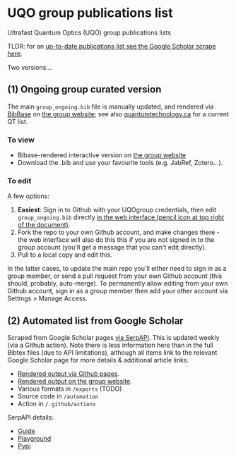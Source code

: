 # UQO group publications list

Ultrafast Quantum Optics (UQO) group publications lists

TLDR: for an [up-to-date publications list see the Google Scholar scrape here](https://uqogroup.github.io/UQO-group-publications/UQO_group_GScholar.html).

Two versions...

## (1) Ongoing group curated version

The main `group_ongoing.bib` file is manually updated, and rendered via [BibBase](https://bibbase.org/) on [the group website](http://femtolab.ca/wordpress/?p=242); see also [quantumtechnology.ca](http://quantumtechnology.ca/publications) for a current QT list.

### To view

* Bibase-rendered interactive version on [the group website](http://femtolab.ca/wordpress/?p=242)
* Download the .bib and use your favourite tools (e.g. JabRef, Zotero...).

### To edit

A few options:

1. **Easiest**: Sign in to Github with your UQOgroup credentials, then edit `group_ongoing.bib` directly [in the web interface (pencil icon at top right of the document)](https://github.com/UQOgroup/UQO-group-publications/blob/main/group_ongoing.bib).
2. Fork the repo to your own Github account, and make changes there - the web interface will also do this this if you are not signed in to the group account (you'll get a message that you can't edit directly).
3. Pull to a local copy and edit this.

In the latter cases, to update the main repo you'll either need to sign in as a group member, or send a pull request from your own Github account (this should, probably, auto-merge). To permanently allow editing from your own Github account, sign in as a group member then add your other account via Settings > Manage Access.

## (2) Automated list from Google Scholar

Scraped from Google Scholar pages [via SerpAPI](https://serpapi.com/). This is updated weekly (via a Github action). Note there is less information here than in the full Bibtex files (due to API limitations), although all items link to the relevant Google Scholar page for more details & additional article links.

- [Rendered output via Github pages](https://uqogroup.github.io/UQO-group-publications/UQO_group_GScholar.html).
- [Rendered output on the group website](http://femtolab.ca/?p=1321).
- Various formats in `/exports` (TODO)
- Source code in `/automation`
- Action in `/.github/actions`

SerpAPI details:

- [Guide](https://serpapi.com/google-scholar-author-api)
- [Playground](https://serpapi.com/playground?engine=google_scholar_author)
- [Pypi](https://pypi.org/project/google-search-results/)
